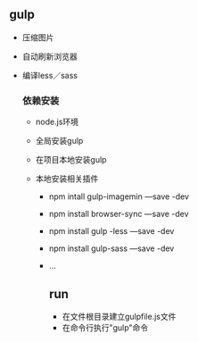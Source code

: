 ## gulp

* 压缩图片

* 自动刷新浏览器

* 编译less／sass

  ### 依赖安装

  * node.js环境


  * 全局安装gulp

  * 在项目本地安装gulp

  * 本地安装相关插件

    * npm intall gulp-imagemin —save -dev

    * npm install browser-sync —save -dev

    * npm install gulp -less —save -dev

    * npm install gulp-sass —save -dev

    * ...

      ## run

      * 在文件根目录建立gulpfile.js文件
      * 在命令行执行"gulp"命令

      ​